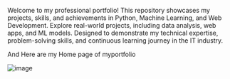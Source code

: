 Welcome to my professional portfolio! This repository showcases my projects, skills, and achievements in Python, Machine Learning, and Web Development. Explore real-world projects, including data analysis, web apps, and ML models. Designed to demonstrate my technical expertise, problem-solving skills, and continuous learning journey in the IT industry.

And Here are my Home page of myportfolio

![image](https://github.com/user-attachments/assets/0e26e739-5e9f-465d-a1a0-891c55bfbac7)

